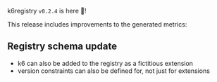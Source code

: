k6registry `v0.2.4` is here 🎉!

This release includes improvements to the generated metrics:

## Registry schema update

- k6 can also be added to the registry as a fictitious extension
- version constraints can also be defined for, not just for extensions
